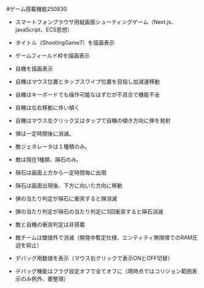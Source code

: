 #ゲーム搭載機能250930

- スマートフォンブラウザ用縦画面シューティングゲーム（Next.js、javaScript、ECS思想）
- タイトル（ShootingGame7）を描画表示
- ゲームフィールド枠を描画表示
- 自機を描画表示
- 自機はマウス位置とタップスワイプ位置を目指し加減速移動
- 自機はキーボードでも操作可能なはずだが不具合で機能不全
- 自機は左右移動に伴い傾く
- 自機はマウス左クリック又はタップで自機の傾き方向に弾を発射
- 弾は一定時間後に消滅。
- 敵ジェネレータは１種類のみ。
- 敵は現在1種類、隕石のみ。
- 隕石は画面上方から一定時間毎に出現
- 隕石は画面出現後、下方に向いた方向に移動
- 弾の当たり判定が隕石に衝突すると弾消滅
- 弾の当たり判定が隕石の当たり判定に3回衝突すると隕石消滅
- 敵と自機の衝突判定は非搭載

- 敵チームは閾値外で消滅（開発中暫定仕様、エンティティ無限増でのRAM圧迫を抑止）
- デバッグ用数値を表示（マウス右クリックで表示ONとOFF切替）
- デバッグ機能はフラグ設定オフで全てオフに（現時点ではコリジョン範囲表示のみ例外、要整理）
